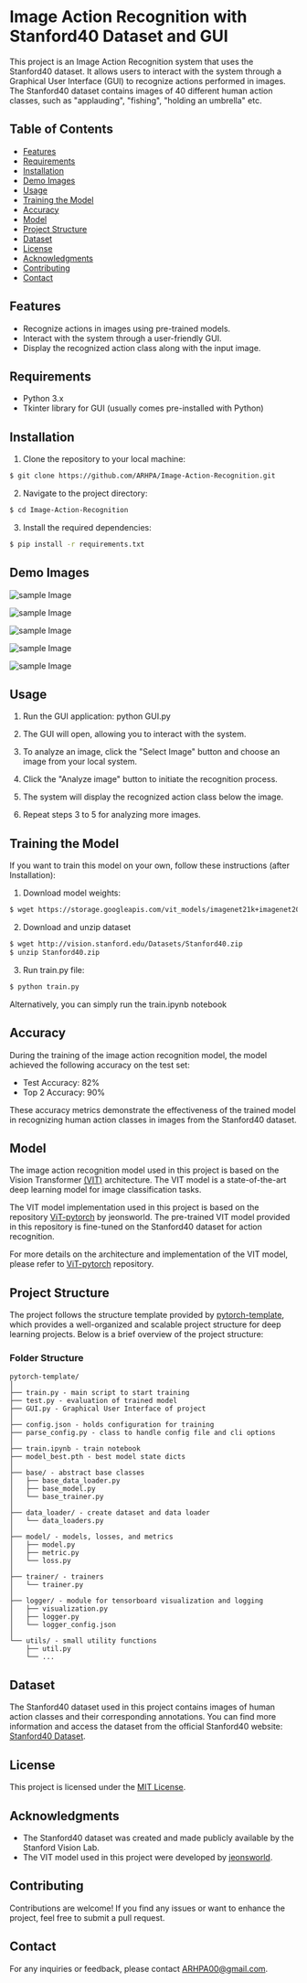# Image Action Recognition with Stanford40 Dataset and GUI


This project is an Image Action Recognition system that uses the Stanford40 dataset. It allows users to interact with the system through a Graphical User Interface (GUI) to recognize actions performed in images. The Stanford40 dataset contains images of 40 different human action classes, such as "applauding", "fishing", "holding an umbrella" etc.

## Table of Contents

- [Features](#features)
- [Requirements](#requirements)
- [Installation](#installation)
- [Demo Images](#demo-images)
- [Usage](#usage)
- [Training the Model](#training-the-model)
- [Accuracy](#accuracy)
- [Model](#model)
- [Project Structure](#project-structure)
- [Dataset](#dataset)
- [License](#license)
- [Acknowledgments](#acknowledgments)
- [Contributing](#contributing)
- [Contact](#contact)

## Features

- Recognize actions in images using pre-trained models.
- Interact with the system through a user-friendly GUI.
- Display the recognized action class along with the input image.

## Requirements

- Python 3.x
- Tkinter library for GUI (usually comes pre-installed with Python)

## Installation

1. Clone the repository to your local machine:
```bash
$ git clone https://github.com/ARHPA/Image-Action-Recognition.git
```
2. Navigate to the project directory:
```bash    
$ cd Image-Action-Recognition
```
3. Install the required dependencies:
```bash   
$ pip install -r requirements.txt
```

## Demo Images

![sample Image](demo_images/Screenshot%20from%202023-07-22%2021-36-04.png)

![sample Image](demo_images/Screenshot%20from%202023-07-22%2021-36-27.png)

![sample Image](demo_images/Screenshot%20from%202023-07-22%2021-36-43.png)

![sample Image](demo_images/Screenshot%20from%202023-07-22%2021-36-59.png)

![sample Image](demo_images/Screenshot%20from%202023-07-22%2021-38-17.png)

## Usage

1. Run the GUI application:
    python GUI.py


2. The GUI will open, allowing you to interact with the system.

3. To analyze an image, click the "Select Image" button and choose an image from your local system.

4. Click the "Analyze image" button to initiate the recognition process.

5. The system will display the recognized action class below the image.

6. Repeat steps 3 to 5 for analyzing more images.

## Training the Model
If you want to train this model on your own, follow these instructions (after Installation):

1. Download model weights:
```bash
$ wget https://storage.googleapis.com/vit_models/imagenet21k+imagenet2012/ViT-B_16.npz
```
2. Download and unzip dataset
```bash    
$ wget http://vision.stanford.edu/Datasets/Stanford40.zip
$ unzip Stanford40.zip
```
3. Run train.py file:
```bash   
$ python train.py
```
Alternatively, you can simply run the train.ipynb notebook

## Accuracy

During the training of the image action recognition model, the model achieved the following accuracy on the test set:

- Test Accuracy: 82% 
- Top 2 Accuracy: 90%

These accuracy metrics demonstrate the effectiveness of the trained model in recognizing human action classes in images from the Stanford40 dataset.

## Model

The image action recognition model used in this project is based on the Vision Transformer [(VIT)](https://arxiv.org/pdf/2010.11929.pdf) architecture. The VIT model is a state-of-the-art deep learning model for image classification tasks.

The VIT model implementation used in this project is based on the repository [ViT-pytorch](https://github.com/jeonsworld/ViT-pytorch) by jeonsworld. The pre-trained VIT model provided in this repository is fine-tuned on the Stanford40 dataset for action recognition.

For more details on the architecture and implementation of the VIT model, please refer to [ViT-pytorch](https://github.com/jeonsworld/ViT-pytorch) repository.

## Project Structure

The project follows the structure template provided by [pytorch-template](https://github.com/victoresque/pytorch-template), which provides a well-organized and scalable project structure for deep learning projects. Below is a brief overview of the project structure:

### Folder Structure
  ```
  pytorch-template/
  │
  ├── train.py - main script to start training
  ├── test.py - evaluation of trained model
  ├── GUI.py - Graphical User Interface of project 
  │
  ├── config.json - holds configuration for training
  ├── parse_config.py - class to handle config file and cli options
  │
  ├── train.ipynb - train notebook
  ├── model_best.pth - best model state dicts
  │
  ├── base/ - abstract base classes
  │   ├── base_data_loader.py
  │   ├── base_model.py
  │   └── base_trainer.py
  │
  ├── data_loader/ - create dataset and data loader
  │   └── data_loaders.py
  │
  ├── model/ - models, losses, and metrics
  │   ├── model.py
  │   ├── metric.py
  │   └── loss.py
  │
  ├── trainer/ - trainers
  │   └── trainer.py
  │
  ├── logger/ - module for tensorboard visualization and logging
  │   ├── visualization.py
  │   ├── logger.py
  │   └── logger_config.json
  │  
  └── utils/ - small utility functions
      ├── util.py
      └── ...
  ```
## Dataset

The Stanford40 dataset used in this project contains images of human action classes and their corresponding annotations. You can find more information and access the dataset from the official Stanford40 website: [Stanford40 Dataset](http://vision.stanford.edu/Datasets/40actions.html).

## License

This project is licensed under the [MIT License](LICENSE).

## Acknowledgments

- The Stanford40 dataset was created and made publicly available by the Stanford Vision Lab.
- The VIT model used in this project were developed by [jeonsworld](https://github.com/jeonsworld/ViT-pytorch).

## Contributing

Contributions are welcome! If you find any issues or want to enhance the project, feel free to submit a pull request.

## Contact

For any inquiries or feedback, please contact [ARHPA00@gmail.com](mailto:ARHPA00@gmail.com).



